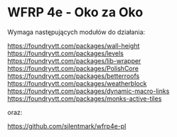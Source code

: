 # WFRP 4e - Oko za Oko

Wymaga następujących modułów do działania: 

https://foundryvtt.com/packages/wall-height
https://foundryvtt.com/packages/levels
https://foundryvtt.com/packages/lib-wrapper
https://foundryvtt.com/packages/PolishCore
https://foundryvtt.com/packages/betterroofs
https://foundryvtt.com/packages/weatherblock
https://foundryvtt.com/packages/dynamic-macro-links
https://foundryvtt.com/packages/monks-active-tiles

oraz:

https://github.com/silentmark/wfrp4e-pl
